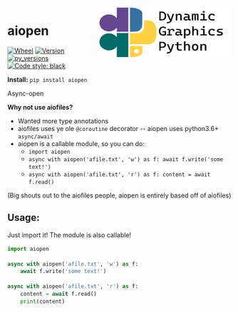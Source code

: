 <a href="https://github.com/dynamic-graphics-inc/dgpy-libs">
<img align="right" src="https://github.com/dynamic-graphics-inc/dgpy-libs/blob/main/docs/images/dgpy_banner.svg?raw=true" alt="drawing" height="120" width="300"/>
</a>

# aiopen

[![Wheel](https://img.shields.io/pypi/wheel/aiopen.svg)](https://img.shields.io/pypi/wheel/aiopen.svg)
[![Version](https://img.shields.io/pypi/v/aiopen.svg)](https://img.shields.io/pypi/v/aiopen.svg)
[![py_versions](https://img.shields.io/pypi/pyversions/aiopen.svg)](https://img.shields.io/pypi/pyversions/aiopen.svg)
[![Code style: black](https://img.shields.io/badge/code%20style-black-000000.svg)](https://github.com/psf/black)

**Install:** `pip install aiopen`

Async-open

**Why not use aiofiles?**

- Wanted more type annotations
- aiofiles uses ye ole `@coroutine` decorator -- aiopen uses python3.6+ `async/await`
- aiopen is a callable module, so you can do:
  - `import aiopen`
  - `async with aiopen('afile.txt', 'w') as f: await f.write('some text!')`
  - `async with aiopen('afile.txt', 'r') as f: content = await f.read()`

(Big shouts out to the aiofiles people, aiopen is entirely based off of aiofiles)

## Usage:

Just import it! The module is also callable!

```python
import aiopen

async with aiopen('afile.txt', 'w') as f:
    await f.write('some text!')

async with aiopen('afile.txt', 'r') as f:
    content = await f.read()
    print(content)
```

